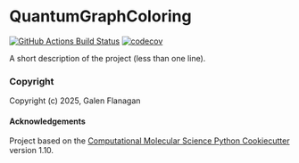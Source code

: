 QuantumGraphColoring
==============================
[//]: # (Badges)
[![GitHub Actions Build Status](https://github.com/REPLACE_WITH_OWNER_ACCOUNT/quantumgraphcoloring/workflows/CI/badge.svg)](https://github.com/REPLACE_WITH_OWNER_ACCOUNT/quantumgraphcoloring/actions?query=workflow%3ACI)
[![codecov](https://codecov.io/gh/REPLACE_WITH_OWNER_ACCOUNT/QuantumGraphColoring/branch/main/graph/badge.svg)](https://codecov.io/gh/REPLACE_WITH_OWNER_ACCOUNT/QuantumGraphColoring/branch/main)


A short description of the project (less than one line).

### Copyright

Copyright (c) 2025, Galen Flanagan


#### Acknowledgements
 
Project based on the 
[Computational Molecular Science Python Cookiecutter](https://github.com/molssi/cookiecutter-cms) version 1.10.
